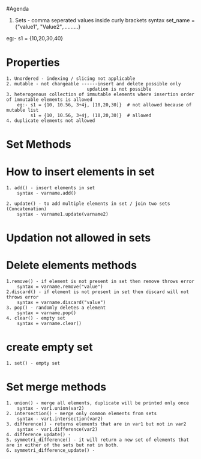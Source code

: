 #Agenda

1. Sets - comma seperated values inside curly brackets
syntax
set_name = {"value1", "Value2",..........}

eg:-
    s1 = {10,20,30,40}

# Properties
    1. Unordered - indexing / slicing not applicable
    2. mutable - not changeable ------insert and delete possible only
                                  updation is not possible
    3. heterogenous collection of immutable elements where insertion order of immutable elements is allowed
        eg:- s1 = {10, 10.56, 3+4j, [10,20,30]}  # not allowed because of mutable list
             s1 = {10, 10.56, 3+4j, (10,20,30)}  # allowed 
    4. duplicate elements not allowed

# Set Methods
# How to insert elements in set
    1. add() - insert elements in set
        syntax - varname.add()

    2. update() - to add multiple elements in set / join two sets (Concatenation)
        syntax - varname1.update(varname2)

# Updation not allowed in sets

# Delete elements methods
    1.remove() - if element is not present in set then remove throws error
        syntax = varname.remove("value")
    2.discard() - if element is not present in set then discard will not throws error
        syntax = varname.discard("value")
    3. pop() - randomly deletes a element 
        syntax = varname.pop()
    4. clear() - empty set
        syntax = varname.clear()

# create empty set
    1. set() - empty set

# Set merge methods
    1. union() - merge all elements, duplicate will be printed only once
        syntax - var1.union(var2)
    2. intersection() - merge only common elements from sets 
        syntax - var1.intersection(var2)
    3. difference() - returns elements that are in var1 but not in var2
        syntax - var1.difference(var2)
    4. difference_update() -
    5. symmetri_difference() - it will return a new set of elements that are in either of the sets but not in both.
    6. symmetri_difference_update() -
    